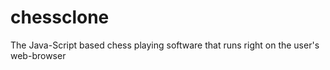 # chessclone
The Java-Script based chess playing software that runs right on the user's web-browser 
